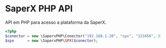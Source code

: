 # SaperX PHP API
API em PHP para acesso a plataforma da SaperX.

```php
<?php
$conector = new \SaperxPHP\Conector("192.168.1.20", "spx", "123456", 3306, "spx_o");
$spx      = new \SaperxPHP\SPX($conector);

```
